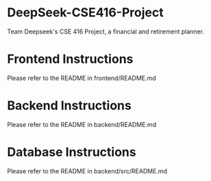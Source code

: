 # DeepSeek-CSE416-Project
Team Deepseek's CSE 416 Project, a financial and retirement planner.

# Frontend Instructions
Please refer to the README in frontend/README.md

# Backend Instructions
Please refer to the README in backend/README.md

# Database Instructions
Please refer to the README in backend/src/README.md
